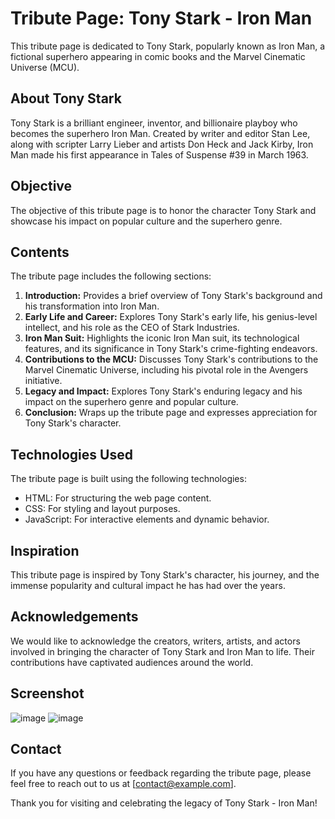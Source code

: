 # Tribute Page: Tony Stark - Iron Man

This tribute page is dedicated to Tony Stark, popularly known as Iron Man, a fictional superhero appearing in comic books and the Marvel Cinematic Universe (MCU).

## About Tony Stark

Tony Stark is a brilliant engineer, inventor, and billionaire playboy who becomes the superhero Iron Man. Created by writer and editor Stan Lee, along with scripter Larry Lieber and artists Don Heck and Jack Kirby, Iron Man made his first appearance in Tales of Suspense #39 in March 1963.

## Objective

The objective of this tribute page is to honor the character Tony Stark and showcase his impact on popular culture and the superhero genre.

## Contents

The tribute page includes the following sections:

1. **Introduction:** Provides a brief overview of Tony Stark's background and his transformation into Iron Man.
2. **Early Life and Career:** Explores Tony Stark's early life, his genius-level intellect, and his role as the CEO of Stark Industries.
3. **Iron Man Suit:** Highlights the iconic Iron Man suit, its technological features, and its significance in Tony Stark's crime-fighting endeavors.
4. **Contributions to the MCU:** Discusses Tony Stark's contributions to the Marvel Cinematic Universe, including his pivotal role in the Avengers initiative.
5. **Legacy and Impact:** Explores Tony Stark's enduring legacy and his impact on the superhero genre and popular culture.
6. **Conclusion:** Wraps up the tribute page and expresses appreciation for Tony Stark's character.

## Technologies Used

The tribute page is built using the following technologies:

- HTML: For structuring the web page content.
- CSS: For styling and layout purposes.
- JavaScript: For interactive elements and dynamic behavior.

## Inspiration

This tribute page is inspired by Tony Stark's character, his journey, and the immense popularity and cultural impact he has had over the years.

## Acknowledgements

We would like to acknowledge the creators, writers, artists, and actors involved in bringing the character of Tony Stark and Iron Man to life. Their contributions have captivated audiences around the world.

## Screenshot
![image](https://github.com/atharvnaik07/atharvnaik07-OIBSIP_Tribute-page/assets/114814921/b8b0cf93-5464-4a1a-80d1-49b42a3997c6)
![image](https://github.com/atharvnaik07/atharvnaik07-OIBSIP_Tribute-page/assets/114814921/07d6fd6d-dcb0-4b3a-b5e8-ad8192a3599d)

## Contact

If you have any questions or feedback regarding the tribute page, please feel free to reach out to us at [contact@example.com].

Thank you for visiting and celebrating the legacy of Tony Stark - Iron Man!
